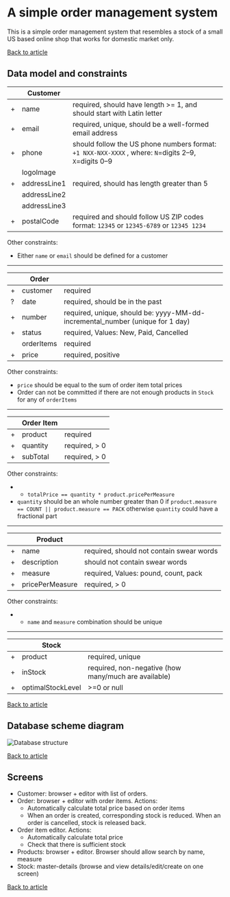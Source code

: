 # A simple order management system

This is a simple order management system that resembles a stock of a small US based online shop that works for domestic market only.

[Back to article](README.md)


## Data model and constraints

|   | **Customer**      |           |
|---|-------------------|-----------|
| + | name              | required, should have length >= 1, and should start with Latin letter |
| + | email             | required, unique, should be a well-formed email address |
| + | phone             | should follow the US phone numbers format: `+1 NXX-NXX-XXXX` , where: `N`=digits 2–9, `X`=digits 0–9 |
|   | logoImage         |           |
| + | addressLine1      | required, should has length greater than 5 |
|   | addressLine2      |           |
|   | addressLine3      |           |
| + | postalCode        | required and should follow US ZIP codes format: `12345` or `12345-6789` or `12345 1234` |

Other constraints:
* Either `name` or `email` should be defined for a customer

----

|   | **Order**           |         |
|---|---------------------|---------|
| + | customer            | required |
| ? | date                | required, should be in the past |
| + | number              | required, unique, should be:  yyyy-MM-dd-incremental_number (unique for 1 day) |
| + | status              | required, Values: New, Paid, Cancelled |
|   | orderItems          | required |
| + | price               | required, positive |

Other constraints:
* `price` should be equal to the sum of order item total prices
* Order can not be committed if there are not enough products in `Stock` for any of `orderItems`

-----

|   | **Order Item** |          |
|---|----------------|----------|
| + | product        | required |
| + | quantity       | required, > 0 |
| + | subTotal       | required, > 0 |

Other constraints:
* + `totalPrice == quantity * product.pricePerMeasure`
* `quantity` should be an whole number greater than 0 if `product.measure == COUNT || product.measure == PACK` otherwise `quantity` could have a fractional part

-----

|   | **Product**        |          |
|---|--------------------|----------|
| + | name               | required, should not contain swear words |
| + | description        | should not contain swear words
| + | measure            | required, Values: pound, count, pack  |
| + | pricePerMeasure    | required, > 0 |

Other constraints:
* + `name` and `measure` combination should be unique

-----

|   | **Stock**         |          |
|---|-------------------|----------|
| + | product           | required, unique |
| + | inStock           | required, non-negative (how many/much are available) |
| + | optimalStockLevel | >=0 or null |

[Back to article](README.md)

## Database scheme diagram

![Database structure](resources/database_scheme.png)

[Back to article](README.md)

## Screens

* Customer: browser + editor with list of orders.
* Order: browser + editor with order items. Actions:
  * Automatically calculate total price based on order items
  * When an order is created, corresponding stock is reduced. When an order is cancelled, stock is released back.
* Order item editor. Actions:
  * Automatically calculate total price
  * Check that there is sufficient stock
* Products: browser + editor. Browser should allow search by name, measure
* Stock: master-details (browse and view details/edit/create on one screen)

[Back to article](README.md)
